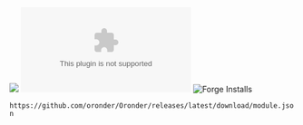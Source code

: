 ![](https://img.shields.io/badge/Foundry-v11-informational)
![Latest Release Download Count](https://img.shields.io/github/downloads/oronder/Oronder/latest/module.zip)
![Forge Installs](https://img.shields.io/badge/dynamic/json?label=Forge%20Installs&query=package.installs&suffix=%25&url=https%3A%2F%2Fforge-vtt.com%2Fapi%2Fbazaar%2Fpackage%2Foronder&colorB=4aa94a)

`https://github.com/oronder/Oronder/releases/latest/download/module.json`
